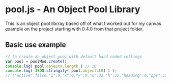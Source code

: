 # pool.js - An Object Pool Library

This is an object pool librray based off of what I worked out for my canvas example on the project starting with 0.4.0 from that project folder.

## Basic use example

```js
// to create an object pool with default hard coded settings
var pool = poolMod.create();
console.log( pool.objects.length ) // 10
console.log( JSON.stringify( pool.objects[0] ) );
// {"active":false,"i":0,"x":0,"y":0,"w":32,"h":32,"heading":0,"pps":32,"lifespan":3,"data":{}}
```